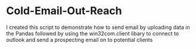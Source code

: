 # Cold-Email-Out-Reach

I created this script to demonstrate how to send email by uploading data in the Pandas followed by using the win32com.client libary to connect to outlook and send a prospecting email on to potential clients
